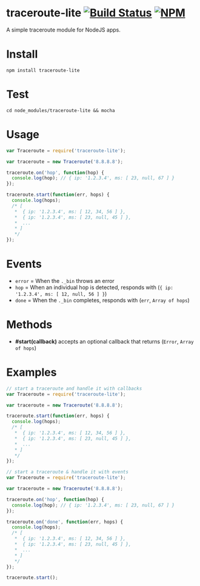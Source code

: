 traceroute-lite [![Build Status](https://secure.travis-ci.org/ben-bradley/traceroute-lite.png)](http://travis-ci.org/ben-bradley/traceroute-lite) [![NPM](https://nodei.co/npm/traceroute-lite.png?downloads=true)](https://nodei.co/npm/traceroute-lite/)
=========
A simple traceroute module for NodeJS apps.

Install
=======
`npm install traceroute-lite`

Test
====
`cd node_modules/traceroute-lite && mocha`

Usage
=====
```javascript
var Traceroute = require('traceroute-lite');

var traceroute = new Traceroute('8.8.8.8');

traceroute.on('hop', function(hop) {
  console.log(hop); // { ip: '1.2.3.4', ms: [ 23, null, 67 ] }
});

traceroute.start(function(err, hops) {
  console.log(hops);
  /* [
   *  { ip: '1.2.3.4', ms: [ 12, 34, 56 ] },
   *  { ip: '1.2.3.4', ms: [ 23, null, 45 ] },
   *  ...
   * ]
   */
});
```

Events
======
- `error` = When the `._bin` throws an error
- `hop` = When an individual hop is detected, responds with (`{ ip: '1.2.3.4', ms: [ 12, null, 56 ] }`)
- `done` = When the `._bin` completes, responds with (`err`, `Array of hops`)

Methods
=======
- **#start(callback)** accepts an optional callback that returns (`Error`, `Array of hops`)

Examples
========
```javascript
// start a traceroute and handle it with callbacks
var Traceroute = require('traceroute-lite');

var traceroute = new Traceroute('8.8.8.8');

traceroute.start(function(err, hops) {
  console.log(hops);
  /* [
   *  { ip: '1.2.3.4', ms: [ 12, 34, 56 ] },
   *  { ip: '1.2.3.4', ms: [ 23, null, 45 ] },
   *  ...
   * ]
   */
});
```
```javascript
// start a traceroute & handle it with events
var Traceroute = require('traceroute-lite');

var traceroute = new Traceroute('8.8.8.8');

traceroute.on('hop', function(hop) {
  console.log(hop); // { ip: '1.2.3.4', ms: [ 23, null, 67 ] }
});

traceroute.on('done', function(err, hops) {
  console.log(hops);
  /* [
   *  { ip: '1.2.3.4', ms: [ 12, 34, 56 ] },
   *  { ip: '1.2.3.4', ms: [ 23, null, 45 ] },
   *  ...
   * ]
   */
});

traceroute.start();
```

